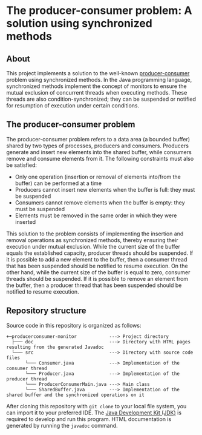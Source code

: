 # The producer-consumer problem: A solution using synchronized methods #

## About
This project implements a solution to the well-known [producer-consumer](https://en.wikipedia.org/wiki/Producer–consumer_problem) problem using synchronized methods. In the Java programming language, synchronized methods implement the concept of monitors to ensure the mutual exclusion of concurrent threads when executing methods. These threads are also condition-synchronized; they can be suspended or notified for resumption of execution under certain conditions.

## The producer-consumer problem
The producer-consumer problem refers to a data area (a bounded buffer) shared by two types of processes, producers and consumers. Producers generate and insert new elements into the shared buffer, while consumers remove and consume elements from it. The following constraints must also be satisfied:

* Only one operation (insertion or removal of elements into/from the buffer) can be performed at a time
* Producers cannot insert new elements when the buffer is full: they must be suspended
* Consumers cannot remove elements when the buffer is empty: they must be suspended
* Elements must be removed in the same order in which they were inserted

This solution to the problem consists of implementing the insertion and removal operations as synchronized methods, thereby ensuring their execution under mutual exclusion. While the current size of the buffer equals the established capacity, producer threads should be suspended. If it is possible to add a new element to the buffer, then a consumer thread that has been suspended should be notified to resume execution. On the other hand, while the current size of the buffer is equal to zero, consumer threads should be suspended. If it is possible to remove an element from the buffer, then a producer thread that has been suspended should be notified to resume execution.

## Repository structure
Source code in this repository is organized as follows:

```
+─producerconsumer-monitor            ---> Project directory
  ├─── doc                            ---> Directory with HTML pages resulting from the generated Javadoc
  └─── src                            ---> Directory with source code files
       └─── Consumer.java             ---> Implementation of the consumer thread
       └─── Producer.java             ---> Implementation of the producer thread
       └─── ProducerConsumerMain.java ---> Main class
       └─── SharedBuffer.java         ---> Implementation of the shared buffer and the synchronized operations on it
```

After cloning this repository with `git clone` to your local file system, you can import it to your preferred IDE. The [Java Development Kit (JDK)](https://www.oracle.com/java/technologies/downloads/) is required to develop and run this program. HTML documentation is generated by running the `javadoc` command.

